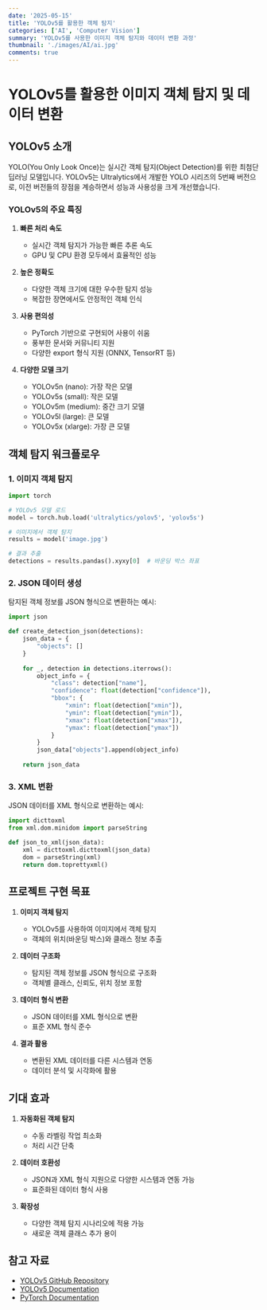 ```yaml
---
date: '2025-05-15'
title: 'YOLOv5를 활용한 객체 탐지'
categories: ['AI', 'Computer Vision']
summary: 'YOLOv5를 사용한 이미지 객체 탐지와 데이터 변환 과정'
thumbnail: './images/AI/ai.jpg'
comments: true
---
```


# YOLOv5를 활용한 이미지 객체 탐지 및 데이터 변환

## YOLOv5 소개

YOLO(You Only Look Once)는 실시간 객체 탐지(Object Detection)를 위한 최첨단 딥러닝 모델입니다. YOLOv5는 Ultralytics에서 개발한 YOLO 시리즈의 5번째 버전으로, 이전 버전들의 장점을 계승하면서 성능과 사용성을 크게 개선했습니다.

### YOLOv5의 주요 특징

1. **빠른 처리 속도**
   - 실시간 객체 탐지가 가능한 빠른 추론 속도
   - GPU 및 CPU 환경 모두에서 효율적인 성능

2. **높은 정확도**
   - 다양한 객체 크기에 대한 우수한 탐지 성능
   - 복잡한 장면에서도 안정적인 객체 인식

3. **사용 편의성**
   - PyTorch 기반으로 구현되어 사용이 쉬움
   - 풍부한 문서와 커뮤니티 지원
   - 다양한 export 형식 지원 (ONNX, TensorRT 등)

4. **다양한 모델 크기**
   - YOLOv5n (nano): 가장 작은 모델
   - YOLOv5s (small): 작은 모델
   - YOLOv5m (medium): 중간 크기 모델
   - YOLOv5l (large): 큰 모델
   - YOLOv5x (xlarge): 가장 큰 모델

## 객체 탐지 워크플로우

### 1. 이미지 객체 탐지

```python
import torch

# YOLOv5 모델 로드
model = torch.hub.load('ultralytics/yolov5', 'yolov5s')

# 이미지에서 객체 탐지
results = model('image.jpg')

# 결과 추출
detections = results.pandas().xyxy[0]  # 바운딩 박스 좌표
```

### 2. JSON 데이터 생성

탐지된 객체 정보를 JSON 형식으로 변환하는 예시:

```python
import json

def create_detection_json(detections):
    json_data = {
        "objects": []
    }
    
    for _, detection in detections.iterrows():
        object_info = {
            "class": detection["name"],
            "confidence": float(detection["confidence"]),
            "bbox": {
                "xmin": float(detection["xmin"]),
                "ymin": float(detection["ymin"]),
                "xmax": float(detection["xmax"]),
                "ymax": float(detection["ymax"])
            }
        }
        json_data["objects"].append(object_info)
    
    return json_data
```

### 3. XML 변환

JSON 데이터를 XML 형식으로 변환하는 예시:

```python
import dicttoxml
from xml.dom.minidom import parseString

def json_to_xml(json_data):
    xml = dicttoxml.dicttoxml(json_data)
    dom = parseString(xml)
    return dom.toprettyxml()
```

## 프로젝트 구현 목표

1. **이미지 객체 탐지**
   - YOLOv5를 사용하여 이미지에서 객체 탐지
   - 객체의 위치(바운딩 박스)와 클래스 정보 추출

2. **데이터 구조화**
   - 탐지된 객체 정보를 JSON 형식으로 구조화
   - 객체별 클래스, 신뢰도, 위치 정보 포함

3. **데이터 형식 변환**
   - JSON 데이터를 XML 형식으로 변환
   - 표준 XML 형식 준수

4. **결과 활용**
   - 변환된 XML 데이터를 다른 시스템과 연동
   - 데이터 분석 및 시각화에 활용

## 기대 효과

1. **자동화된 객체 탐지**
   - 수동 라벨링 작업 최소화
   - 처리 시간 단축

2. **데이터 호환성**
   - JSON과 XML 형식 지원으로 다양한 시스템과 연동 가능
   - 표준화된 데이터 형식 사용

3. **확장성**
   - 다양한 객체 탐지 시나리오에 적용 가능
   - 새로운 객체 클래스 추가 용이

## 참고 자료

- [YOLOv5 GitHub Repository](https://github.com/ultralytics/yolov5)
- [YOLOv5 Documentation](https://docs.ultralytics.com/)
- [PyTorch Documentation](https://pytorch.org/docs/stable/index.html) 